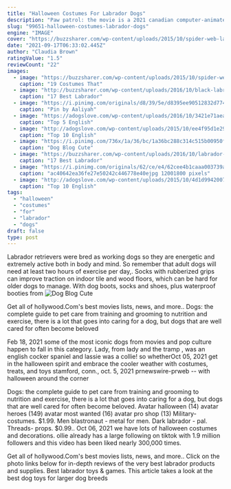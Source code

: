 ```yaml
---
title: "Halloween Costumes For Labrador Dogs"
description: "Paw patrol: the movie is a 2021 canadian computer-animated action-adventure comedy film based on the television series paw patrol created by keith chapman.The film was produced"
slug: "99651-halloween-costumes-labrador-dogs"
engine: "IMAGE"
cover: "https://buzzsharer.com/wp-content/uploads/2015/10/spider-web-labrador.jpg"
date: "2021-09-17T06:33:02.445Z"
author: "Claudia Brown"
ratingValue: "1.5"
reviewCount: "22"
images:
  - image: "https://buzzsharer.com/wp-content/uploads/2015/10/spider-web-labrador.jpg"
    caption: "19 Costumes That"
  - image: "http://buzzsharer.com/wp-content/uploads/2016/10/black-labrador-costume.jpg"
    caption: "17 Best Labrador"
  - image: "https://i.pinimg.com/originals/d8/39/5e/d8395ee90512832d7745b5252af1f919.jpg"
    caption: "Pin by Aaliyah"
  - image: "https://adogslove.com/wp-content/uploads/2016/10/3421e71aeaa869ee77b5cb25be3160c0.jpg"
    caption: "Top 5 English"
  - image: "http://adogslove.com/wp-content/uploads/2015/10/ee4f95d1e29076ae167fc81f61652952.jpg"
    caption: "Top 10 English"
  - image: "https://i.pinimg.com/736x/1a/36/bc/1a36bc288c314c515b00950fb2c76363--diy-costumes-black-labs-dogs.jpg"
    caption: "Dog Blog Cute"
  - image: "https://buzzsharer.com/wp-content/uploads/2016/10/labrador-banana-dog.jpg"
    caption: "17 Best Labrador"
  - image: "https://i.pinimg.com/originals/62/ce/e4/62cee4b1caaa003739ab3a4f7edbd4e4.jpg"
    caption: "ac40642ea36fe27e50242c446778e40ejpg 12001800 pixels"
  - image: "http://adogslove.com/wp-content/uploads/2015/10/4d1d99420071cdc3be0179e89644b893.jpg"
    caption: "Top 10 English"
tags:
  - "halloween"
  - "costumes"
  - "for"
  - "labrador"
  - "dogs"
draft: false
type: post
---
```


Labrador retrievers were bred as working dogs so they are energetic and extremely active both in body and mind. So remember that adult dogs will need at least two hours of exercise per day,. Socks with rubberized grips can improve traction on indoor tile and wood floors, which can be hard for older dogs to manage. With dog boots, socks and shoes, plus waterproof booties from
![Dog Blog Cute](https://i.pinimg.com/736x/1a/36/bc/1a36bc288c314c515b00950fb2c76363--diy-costumes-black-labs-dogs.jpg "Dog Blog Cute")

Get all of hollywood.Com&#39;s best movies lists, news, and more.. Dogs: the complete guide to pet care from training and grooming to nutrition and exercise, there is a lot that goes into caring for a dog, but dogs that are well cared for often become beloved
<!--inArticleAds-->

<!--galleryOne-->

Feb 18, 2021 some of the most iconic dogs from movies and pop culture happen to fall in this category. Lady, from lady and the tramp , was an english cocker spaniel and lassie was a collie! so whetherOct 05, 2021 get in the halloween spirit and embrace the cooler weather with costumes, treats, and toys stamford, conn., oct. 5, 2021 prnewswire-prweb -- with halloween around the corner
<!--inArticleAds-->

<!--galleryTwo-->

Dogs: the complete guide to pet care from training and grooming to nutrition and exercise, there is a lot that goes into caring for a dog, but dogs that are well cared for often become beloved. Avatar halloween (14) avatar heroes (149) avatar most wanted (16) avatar pro shop (13)  Military- costumes. $1.99. Men blastronaut - metal for men. Dark labrador - pal. Threads- props. $0.99.. Oct 06, 2021 we have lots of halloween costumes and decorations. ollie already has a large following on tiktok with 1.9 million followers and this video has been liked nearly 300,000 times.
<!--galleryThree-->

Get all of hollywood.Com's best movies lists, news, and more.. Click on the photo links below for in-depth reviews of the very best labrador products and supplies. Best labrador toys & games. This article takes a look at the best dog toys for larger dog breeds